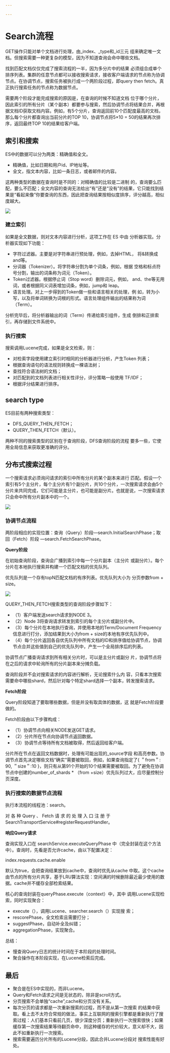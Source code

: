 ```yaml
---

---
```


# Search流程

GET操作只能对单个文档进行处理，由_index、_type和_id三元
组来确定唯一文档。但搜索需要一种更复杂的模型，因为不知道查询会命中哪些文档。

找到匹配文档仅仅完成了搜索流程的一半，因为多分片中的结果
必须组合成单个排序列表。集群的任意节点都可以接收搜索请求，接收客户端请求的节点称为协调节点。在协调节点，搜索任务被执行成一个两阶段过程，即query then fetch。真正执行搜索任务的节点称为数据节点。

需要两个阶段才能完成搜索的原因是，在查询的时候不知道文档
位于哪个分片，因此索引的所有分片（某个副本）都要参与搜索，然后协调节点将结果合并，再根据文档ID获取文档内容。例如，有5个分片，查询返回前10个匹配度最高的文档，那么每个分片都查询出当前分片的TOP 10，协调节点将5×10 = 50的结果再次排序，返回最终TOP 10的结果给客户端。

## 索引和搜索
ES中的数据可以分为两类：精确值和全文。
- 精确值，比如日期和用户id、IP地址等。
- 全文，指文本内容，比如一条日志，或者邮件的内容。

这两种类型的数据在查询时是不同的：对精确值的比较是二进制
的，查询要么匹配，要么不匹配；全文内容的查询无法给出“有”还是“没有”的结果，它只能找到结果是“看起来像”你要查询的东西，因此把查询结果按相似度排序，评分越高，相似度越大。

![](https://raw.githubusercontent.com/binarycoder777/personal-pic/main/pic/20240311111206.png)

### 建立索引

如果是全文数据，则对文本内容进行分析，这项工作在 ES 中由
分析器实现。分析器实现如下功能：
- 字符过滤器。主要是对字符串进行预处理，例如，去掉HTML，
将&转换成and等。
- 分词器（Tokenizer）。将字符串分割为单个词条，例如，根据
空格和标点符号分割，输出的词条称为词元（Token）。
- Token过滤器。根据停止词（Stop word）删除词元，例如，
and、the等无用词，或者根据同义词表增加词条，例如，jump和
leap。
- 语言处理。对上一步得到的Token做一些和语言相关的处理，例
如，转为小写，以及将单词转换为词根的形式。语言处理组件输出的结果称为词（Term）。

分析完毕后，将分析器输出的词（Term）传递给索引组件，生成
倒排和正排索引，再存储到文件系统中。

### 执行搜索

搜索调用Lucene完成，如果是全文检索，则：
- 对检索字段使用建立索引时相同的分析器进行分析，产生Token
列表；
- 根据查询语句的语法规则转换成一棵语法树；
- 查找符合语法树的文档；
- 对匹配到的文档列表进行相关性评分，评分策略一般使用
TF/IDF；
- 根据评分结果进行排序。

## search type

ES目前有两种搜索类型：
- DFS_QUERY_THEN_FETCH；
- QUERY_THEN_FETCH（默认）。

两种不同的搜索类型的区别在于查询阶段，DFS查询阶段的流程
要多一些，它使用全局信息来获取更准确的评分。

## 分布式搜索过程

一个搜索请求必须询问请求的索引中所有分片的某个副本来进行
匹配。假设一个索引有5个主分片，每个主分片有1个副分片，共10个分片，一次搜索请求会由5个分片来共同完成，它们可能是主分片，也可能是副分片。也就是说，一次搜索请求只会命中所有分片副本中的一个。

![](https://raw.githubusercontent.com/binarycoder777/personal-pic/main/pic/20240311111813.png)

### 协调节点流程

两阶段相应的实现位置：查询（Query）阶段—search.InitialSearchPhase；取回（Fetch）阶段 —search.FetchSearchPhase。

**Query阶段**

在初始查询阶段，查询会广播到索引中每一个分片副本（主分片
或副分片）。每个分片在本地执行搜索并构建一个匹配文档的优先队列。

优先队列是一个存有topN匹配文档的有序列表。优先队列大小为
分页参数from + size。

![](https://raw.githubusercontent.com/binarycoder777/personal-pic/main/pic/20240311112012.png)

QUERY_THEN_FETCH搜索类型的查询阶段步骤如下：
- （1）客户端发送search请求到NODE 3。
- （2）Node 3将查询请求转发到索引的每个主分片或副分片中。
- （3）每个分片在本地执行查询，并使用本地的Term/Document Frequency信息进行打分，添加结果到大小为from + size的本地有序优先队列中。
- （4）每个分片返回各自优先队列中所有文档的ID和排序值给协调节点，协调节点合并这些值到自己的优先队列中，产生一个全局排序后的列表。

协调节点广播查询请求到所有相关分片时，可以是主分片或副分
片，协调节点将在之后的请求中轮询所有的分片副本来分摊负载。

查询阶段并不会对搜索请求的内容进行解析，无论搜索什么内
容，只看本次搜索需要命中哪些shard，然后针对每个特定shard选择一个副本，转发搜索请求。


**Fetch阶段**

Query阶段知道了要取哪些数据，但是并没有取具体的数据，这
就是Fetch阶段要做的。

Fetch阶段由以下步骤构成：
- （1）协调节点向相关NODE发送GET请求。
- （2）分片所在节点向协调节点返回数据。
- （3）协调节点等待所有文档被取得，然后返回给客户端。

分片所在节点在返回文档数据时，处理有可能出现的_source字段
和高亮参数。协调节点首先决定哪些文档“确实”需要被取回，例如，如果查询指定了{ ＂from＂: 90, ＂size＂:10 }，则只有从第91个开始的10个结果需要被取回。为了避免在协调节点中创建的number_of_shards * （from +size）优先队列过大，应尽量控制分页深度。

### 执行搜索的数据节点流程

执行本流程的线程池：search。

对 各 种 Query 、 Fetch 请 求 的 处 理 入 口 注 册 于
SearchTransportService#registerRequestHandler。

**响应Query请求**

查询实现入口在 searchService.executeQueryPhase 中（完全封装在这个方法中）。查询时，先看是否允许cache，由以下配置决定：

index.requests.cache.enable

默认为true，会把查询结果放到cache中，查询时优先从cache
中取。这个cache由节点的所有分片共享，基于LRU算法实现：空间满的时候删除最近最少使用的数据。cache并不缓存全部检索结果。

核心的查询封装在queryPhase.execute（context）中，其中
调用Lucene实现检索，同时实现聚合：
- execute（），调用Lucene、searcher.search（）实现搜
索；
- rescorePhase，全文检索且需要打分；
- suggestPhase，自动补全及纠错；
- aggregationPhase，实现聚合。

总结：
- 慢查询Query日志的统计时间在于本阶段的处理时间。
- 聚合操作在本阶段实现，在Lucene检索后完成。

## 最后
- 聚合是在ES中实现的，而非Lucene。
- Query和Fetch请求之间是无状态的，除非是scroll方式。
- 分页搜索不会单独“cache”,cache和分页没有关系。
- 每次分页的请求都是一次重新搜索的过程，而不是从第一次搜索
的结果中获取。看上去不太符合常规的做法，事实上互联网的搜索引擎都是重新执行了搜索过程：人们基本只看前几页，很少深度分页；重新执行一次搜索很快；如果缓存第一次搜索结果等待翻页命中，则这种缓存的代价较大，意义却不大，因此不如重新执行一次搜索。
- 搜索需要遍历分片所有的Lucene分段，因此合并Lucene分段对
搜索性能有好处。